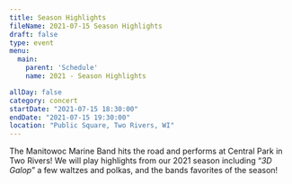 ```yaml
---
title: Season Highlights
fileName: 2021-07-15 Season Highlights
draft: false
type: event
menu: 
  main:
    parent: 'Schedule'
    name: 2021 - Season Highlights

allDay: false
category: concert
startDate: "2021-07-15 18:30:00"
endDate: "2021-07-15 19:30:00"
location: "Public Square, Two Rivers, WI"
---
```

The Manitowoc Marine Band hits the road and performs at Central Park in Two Rivers! We will play highlights from our 2021 season including “_3D Galop_” a few waltzes and polkas, and the bands favorites of the season!